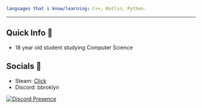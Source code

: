 ```yaml
languages that i know/learning: C++, Kotlin, Python.
```
---

## Quick Info 🔖

- 18 year old student studying Сomputer Science


## Socials 📧
- Steam: [Click](https://steamcommunity.com/id/thebroklyn/)
- Discord: bbroklyn



[![Discord Presence](https://lanyard.cnrad.dev/api/1041292965483651102)](https://discord.com/users/1041292965483651102)


